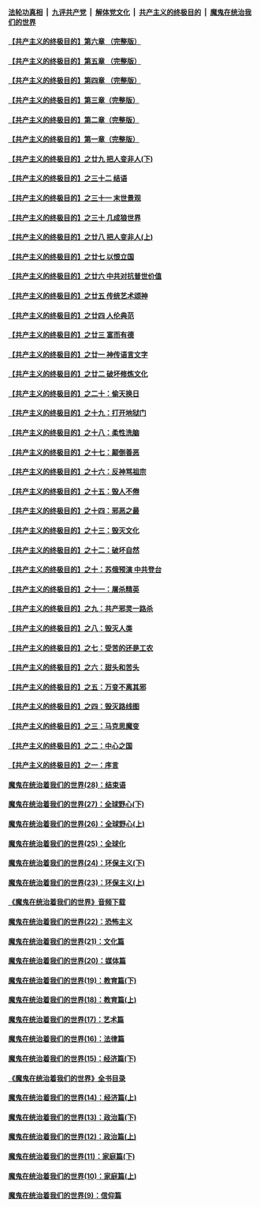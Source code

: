 ####  [法轮功真相](../../../../basic/blob/master/README.md?t=04070730) &nbsp;|&nbsp; [九评共产党](../../../../9ping.md/blob/master/README.md?t=04070730) &nbsp;|&nbsp; [解体党文化](../../../../jtdwh.md/blob/master/README.md?t=04070730)  &nbsp;|&nbsp; [共产主义的终极目的](../../../../gczydzjmd.md/blob/master/README.md?t=04070730) &nbsp;|&nbsp; [魔鬼在统治我们的世界](../../../../mgztzwmdsj.md/blob/master/README.md?t=04070730) 

#### [【共产主义的终极目的】第六章 （完整版）](../pages/nsc422/n11428913.md?t=04070730) 

#### [【共产主义的终极目的】第五章 （完整版）](../pages/nsc422/n11428912.md?t=04070730) 

#### [【共产主义的终极目的】第四章 （完整版）](../pages/nsc422/n11428907.md?t=04070730) 

#### [【共产主义的终极目的】第三章（完整版）](../pages/nsc422/n11428848.md?t=04070730) 

#### [【共产主义的终极目的】第二章（完整版）](../pages/nsc422/n11428831.md?t=04070730) 

#### [【共产主义的终极目的】第一章（完整版）](../pages/nsc422/n11417651.md?t=04070730) 

#### [【共产主义的终极目的】之廿九 把人变非人(下)](../pages/nsc422/n11344140.md?t=04070730) 

#### [【共产主义的终极目的】之三十二 结语](../pages/nsc422/n11360535.md?t=04070730) 

#### [【共产主义的终极目的】之三十一 末世景观](../pages/nsc422/n11351129.md?t=04070730) 

#### [【共产主义的终极目的】之三十 几成狼世界](../pages/nsc422/n11348280.md?t=04070730) 

#### [【共产主义的终极目的】之廿八 把人变非人(上)](../pages/nsc422/n11340492.md?t=04070730) 

#### [【共产主义的终极目的】之廿七 以恨立国](../pages/nsc422/n11336944.md?t=04070730) 

#### [【共产主义的终极目的】之廿六 中共对抗普世价值](../pages/nsc422/n11324785.md?t=04070730) 

#### [【共产主义的终极目的】之廿五 传统艺术颂神](../pages/nsc422/n11296396.md?t=04070730) 

#### [【共产主义的终极目的】之廿四 人伦典范](../pages/nsc422/n11296397.md?t=04070730) 

#### [【共产主义的终极目的】之廿三 富而有德](../pages/nsc422/n11283598.md?t=04070730) 

#### [【共产主义的终极目的】之廿一 神传语言文字](../pages/nsc422/n11263265.md?t=04070730) 

#### [【共产主义的终极目的】之廿二 破坏修炼文化](../pages/nsc422/n11245728.md?t=04070730) 

#### [【共产主义的终极目的】之二十：偷天换日](../pages/nsc422/n11238846.md?t=04070730) 

#### [【共产主义的终极目的】之十九：打开地狱门](../pages/nsc422/n11206376.md?t=04070730) 

#### [【共产主义的终极目的】之十八：柔性洗脑](../pages/nsc422/n11199994.md?t=04070730) 

#### [【共产主义的终极目的】之十七：颠倒善恶](../pages/nsc422/n11179782.md?t=04070730) 

#### [【共产主义的终极目的】之十六：反神骂祖宗](../pages/nsc422/n11166798.md?t=04070730) 

#### [【共产主义的终极目的】之十五：毁人不倦](../pages/nsc422/n11166792.md?t=04070730) 

#### [【共产主义的终极目的】之十四：邪恶之最](../pages/nsc422/n11150249.md?t=04070730) 

#### [【共产主义的终极目的】之十三：毁灭文化](../pages/nsc422/n11135227.md?t=04070730) 

#### [【共产主义的终极目的】之十二：破坏自然](../pages/nsc422/n11135214.md?t=04070730) 

#### [【共产主义的终极目的】之十：苏俄预演 中共登台](../pages/nsc422/n11118424.md?t=04070730) 

#### [【共产主义的终极目的】之十一：屠杀精英](../pages/nsc422/n11118442.md?t=04070730) 

#### [【共产主义的终极目的】之九：共产邪灵一路杀](../pages/nsc422/n11114139.md?t=04070730) 

#### [【共产主义的终极目的】之八：毁灭人类](../pages/nsc422/n11108503.md?t=04070730) 

#### [【共产主义的终极目的】之七：受苦的还是工农](../pages/nsc422/n11101809.md?t=04070730) 

#### [【共产主义的终极目的】之六：甜头和苦头](../pages/nsc422/n11096971.md?t=04070730) 

#### [【共产主义的终极目的】之五：万变不离其邪](../pages/nsc422/n11091285.md?t=04070730) 

#### [【共产主义的终极目的】之四：毁灭路线图](../pages/nsc422/n11086284.md?t=04070730) 

#### [【共产主义的终极目的】之三：马克思魔变](../pages/nsc422/n11061941.md?t=04070730) 

#### [【共产主义的终极目的】之二：中心之国](../pages/nsc422/n11047728.md?t=04070730) 

#### [【共产主义的终极目的】之一：序言](../pages/nsc422/n11086077.md?t=04070730) 

#### [魔鬼在统治着我们的世界(28)：结束语](../pages/nsc422/n10936246.md?t=04070730) 

#### [魔鬼在统治着我们的世界(27)：全球野心(下)](../pages/nsc422/n10928319.md?t=04070730) 

#### [魔鬼在统治着我们的世界(26)：全球野心(上)](../pages/nsc422/n10900318.md?t=04070730) 

#### [魔鬼在统治着我们的世界(25)：全球化](../pages/nsc422/n10788205.md?t=04070730) 

#### [魔鬼在统治着我们的世界(24)：环保主义(下)](../pages/nsc422/n10695307.md?t=04070730) 

#### [魔鬼在统治着我们的世界(23)：环保主义(上)](../pages/nsc422/n10688613.md?t=04070730) 

#### [《魔鬼在统治着我们的世界》音频下载](../pages/nsc422/n10635553.md?t=04070730) 

#### [魔鬼在统治着我们的世界(22)：恐怖主义](../pages/nsc422/n10614727.md?t=04070730) 

#### [魔鬼在统治着我们的世界(21)：文化篇](../pages/nsc422/n10597706.md?t=04070730) 

#### [魔鬼在统治着我们的世界(20)：媒体篇](../pages/nsc422/n10586579.md?t=04070730) 

#### [魔鬼在统治着我们的世界(19)：教育篇(下)](../pages/nsc422/n10564808.md?t=04070730) 

#### [魔鬼在统治着我们的世界(18)：教育篇(上)](../pages/nsc422/n10526970.md?t=04070730) 

#### [魔鬼在统治着我们的世界(17)：艺术篇](../pages/nsc422/n10499093.md?t=04070730) 

#### [魔鬼在统治着我们的世界(16)：法律篇](../pages/nsc422/n10485969.md?t=04070730) 

#### [魔鬼在统治着我们的世界(15)：经济篇(下)](../pages/nsc422/n10469975.md?t=04070730) 

#### [《魔鬼在统治着我们的世界》全书目录](../pages/nsc422/n10464261.md?t=04070730) 

#### [魔鬼在统治着我们的世界(14)：经济篇(上)](../pages/nsc422/n10457370.md?t=04070730) 

#### [魔鬼在统治着我们的世界(13)：政治篇(下)](../pages/nsc422/n10448270.md?t=04070730) 

#### [魔鬼在统治着我们的世界(12)：政治篇(上)](../pages/nsc422/n10444576.md?t=04070730) 

#### [魔鬼在统治着我们的世界(11)：家庭篇(下)](../pages/nsc422/n10440961.md?t=04070730) 

#### [魔鬼在统治着我们的世界(10)：家庭篇(上)](../pages/nsc422/n10435448.md?t=04070730) 

#### [魔鬼在统治着我们的世界(9)：信仰篇](../pages/nsc422/n10432159.md?t=04070730) 


